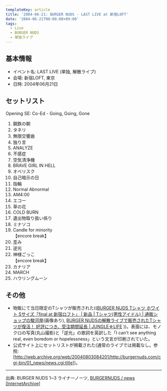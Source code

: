 ```yaml
---
templateKey: article
title: '2004-06-21: BURGER NUDS - LAST LIVE at 新宿LOFT'
date: '2004-06-21T00:00:00+09:00'
tags:
  - Live
  - BURGER NUDS
  - 単独ライブ
---
```

## 基本情報

* イベント名: LAST LIVE (単独, 解散ライブ)
* 会場: 新宿LOFT, 東京
* 日時: 2004年06月21日

## セットリスト

Opening SE: Co-Ed - Going, Going, Gone

1. 鋼鉄の朝
1. タネリ
1. 無限交響曲
1. 独り言
1. ANALYZE
1. 不感症
1. 空気清浄機
1. BRAVE GIRL IN HELL
1. オベリスク
1. 自己暗示の日
1. 指輪
1. Normal Abnormal
1. AM4:00
1. エコー
1. 草の花
1. COLD BURN
1. 遺出物取り扱い係り
1. ミナソコ
1. Candle for minority<br>
   【encore break】
1. 歪み
1. 逆光
1. 神様ごっこ<br>
   【encore break】
1. カナリア
1. MARCH
1. ハウリングムーン

## その他

* 物販にて当日限定のTシャツが販売された(([BURGER NUDS Tシャツ ホワイト Sサイズ「final at 新宿ロフト」 | 新品 | Tシャツ(男性アイドル) | 通販ショップの駿河屋](http://www.suruga-ya.jp/product/detail/609012336000)(画像あり), [BURGER NUDSの解散ライブで販売されたTシャツが復活！ 好評につき、受注期間延長 | JUNGLE☆LIFE](http://www.jungle.ne.jp/newsfeature/140502_burgernuds/) ))。表面には、モノクロの写真(丸山撮影)と「逆光」の歌詞を英訳した「I can't see anything real, even boredom or hopelessness」という文言が印刷されていた。
* 公式サイト上にセットリストが掲載された(通常のライブでは掲載なし。参照: [http://web.archive.org/web/20040803084201/http://burgernuds.com/cgi-bin/01_news/news.cgi:title])。

---

出典: BURGER NUDS 1~3 ライナーノーツ, [BURGERNUDS / news \[InternetArchive\]](http://web.archive.org/web/20041011235633/http://burgernuds.com/01_news/index.html)
